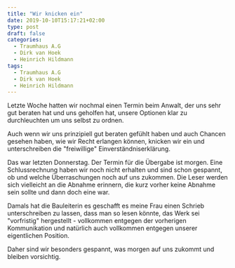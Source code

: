 ```yaml
---
title: "Wir knicken ein"
date: 2019-10-10T15:17:21+02:00
type: post
draft: false
categories:
  - Traumhaus A.G
  - Dirk van Hoek
  - Heinrich Hildmann
tags:
  - Traumhaus A.G
  - Dirk van Hoek
  - Heinrich Hildmann
---
```


Letzte Woche hatten wir nochmal einen Termin beim Anwalt, der uns sehr gut beraten hat und uns geholfen hat, unsere Optionen klar zu durchleuchten um uns selbst zu ordnen.

Auch wenn wir uns prinzipiell gut beraten gefühlt haben und auch Chancen gesehen haben, wie wir Recht erlangen können, knicken wir ein und unterschreiben die "freiwillige" Einverständniserklärung. 

Das war letzten Donnerstag. Der Termin für die Übergabe ist morgen. Eine Schlussrechnung haben wir noch nicht erhalten und sind schon gespannt, ob und welche Überraschungen noch auf uns zukommen. Die Leser werden sich vielleicht an die Abnahme erinnern, die kurz vorher keine Abnahme sein sollte und dann doch eine war. 

Damals hat die Bauleiterin es geschafft es meine Frau einen Schrieb unterschreiben zu lassen, dass man so lesen könnte, das Werk sei "vorfristig" hergestellt - vollkommen entgegen der vorherigen Kommunikation und natürlich auch vollkommen entgegen unserer eigentlichen Position. 

Daher sind wir besonders gespannt, was morgen auf uns zukommt und bleiben vorsichtig.